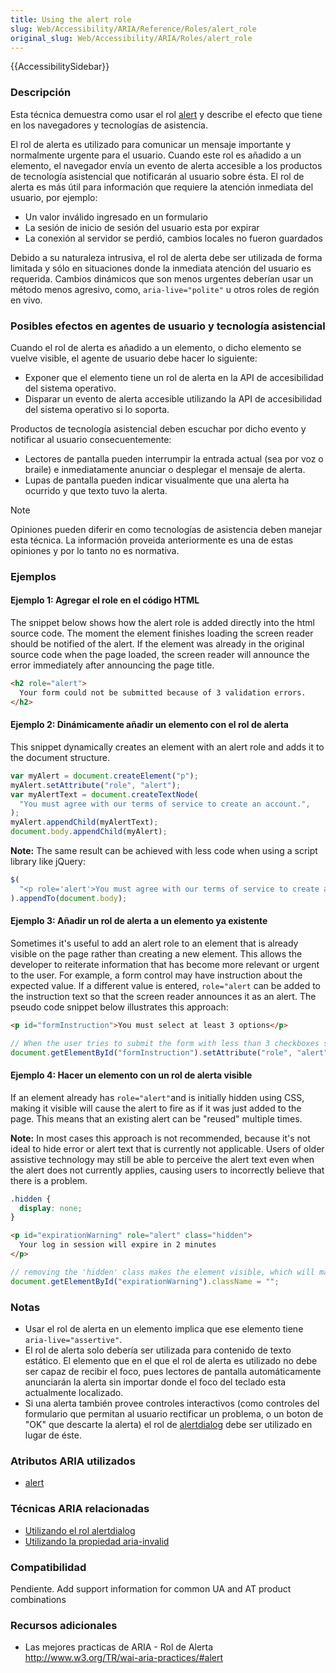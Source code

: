 ```yaml
---
title: Using the alert role
slug: Web/Accessibility/ARIA/Reference/Roles/alert_role
original_slug: Web/Accessibility/ARIA/Roles/alert_role
---
```


{{AccessibilitySidebar}}

### Descripción

Esta técnica demuestra como usar el rol [alert](https://www.w3.org/TR/wai-aria-1.1/#alert) y describe el efecto que tiene en los navegadores y tecnologías de asistencia.

El rol de alerta es utilizado para comunicar un mensaje importante y normalmente urgente para el usuario. Cuando este rol es añadido a un elemento, el navegador envía un evento de alerta accesible a los productos de tecnología asistencial que notificarán al usuario sobre ésta. El rol de alerta es más útil para información que requiere la atención inmediata del usuario, por ejemplo:

- Un valor inválido ingresado en un formulario
- La sesión de inicio de sesión del usuario esta por expirar
- La conexión al servidor se perdió, cambios locales no fueron guardados

Debido a su naturaleza intrusiva, el rol de alerta debe ser utilizada de forma limitada y sólo en situaciones donde la inmediata atención del usuario es requerida. Cambios dinámicos que son menos urgentes deberían usar un método menos agresivo, como, `aria-live="polite"` u otros roles de región en vivo.

### Posibles efectos en agentes de usuario y tecnología asistencial

Cuando el rol de alerta es añadido a un elemento, o dicho elemento se vuelve visible, el agente de usuario debe hacer lo siguiente:

- Exponer que el elemento tiene un rol de alerta en la API de accesibilidad del sistema operativo.
- Disparar un evento de alerta accesible utilizando la API de accesibilidad del sistema operativo si lo soporta.

Productos de tecnología asistencial deben escuchar por dicho evento y notificar al usuario consecuentemente:

- Lectores de pantalla pueden interrumpir la entrada actual (sea por voz o braile) e inmediatamente anunciar o desplegar el mensaje de alerta.
- Lupas de pantalla pueden indicar visualmente que una alerta ha ocurrido y que texto tuvo la alerta.

> [!NOTE]
> Opiniones pueden diferir en como tecnologías de asistencia deben manejar esta técnica. La información proveida anteriormente es una de estas opiniones y por lo tanto no es normativa.

### Ejemplos

#### Ejemplo 1: Agregar el role en el código HTML

The snippet below shows how the alert role is added directly into the html source code. The moment the element finishes loading the screen reader should be notified of the alert. If the element was already in the original source code when the page loaded, the screen reader will announce the error immediately after announcing the page title.

```html
<h2 role="alert">
  Your form could not be submitted because of 3 validation errors.
</h2>
```

#### Ejemplo 2: Dinámicamente añadir un elemento con el rol de alerta

This snippet dynamically creates an element with an alert role and adds it to the document structure.

```js
var myAlert = document.createElement("p");
myAlert.setAttribute("role", "alert");
var myAlertText = document.createTextNode(
  "You must agree with our terms of service to create an account.",
);
myAlert.appendChild(myAlertText);
document.body.appendChild(myAlert);
```

**Note:** The same result can be achieved with less code when using a script library like jQuery:

```js
$(
  "<p role='alert'>You must agree with our terms of service to create an account.</p>",
).appendTo(document.body);
```

#### Ejemplo 3: Añadir un rol de alerta a un elemento ya existente

Sometimes it's useful to add an alert role to an element that is already visible on the page rather than creating a new element. This allows the developer to reiterate information that has become more relevant or urgent to the user. For example, a form control may have instruction about the expected value. If a different value is entered, `role="alert` can be added to the instruction text so that the screen reader announces it as an alert. The pseudo code snippet below illustrates this approach:

```html
<p id="formInstruction">You must select at least 3 options</p>
```

```js
// When the user tries to submit the form with less than 3 checkboxes selected:
document.getElementById("formInstruction").setAttribute("role", "alert");
```

#### Ejemplo 4: Hacer un elemento con un rol de alerta visible

If an element already has `role="alert"`and is initially hidden using CSS, making it visible will cause the alert to fire as if it was just added to the page. This means that an existing alert can be "reused" multiple times.

**Note:** In most cases this approach is not recommended, because it's not ideal to hide error or alert text that is currently not applicable. Users of older assistive technology may still be able to perceive the alert text even when the alert does not currently applies, causing users to incorrectly believe that there is a problem.

```css
.hidden {
  display: none;
}
```

```html
<p id="expirationWarning" role="alert" class="hidden">
  Your log in session will expire in 2 minutes
</p>
```

```js
// removing the 'hidden' class makes the element visible, which will make the screen reader announce the alert:
document.getElementById("expirationWarning").className = "";
```

### Notas

- Usar el rol de alerta en un elemento implica que ese elemento tiene `aria-live="assertive"`.
- El rol de alerta solo debería ser utilizada para contenido de texto estático. El elemento que en el que el rol de alerta es utilizado no debe ser capaz de recibir el foco, pues lectores de pantalla automáticamente anunciarán la alerta sin importar donde el foco del teclado esta actualmente localizado.
- Si una alerta también provee controles interactivos (como controles del formulario que permitan al usuario rectificar un problema, o un boton de "OK" que descarte la alerta) el rol de [alertdialog](/en-US/Accessibility/ARIA/ARIA_Techniques/Using_the_alertdialog_role) debe ser utilizado en lugar de éste.

### Atributos ARIA utilizados

- [alert](https://www.w3.org/TR/wai-aria-1.1/#alert)

### Técnicas ARIA relacionadas

- [Utilizando el rol alertdialog](/en-US/Accessibility/ARIA/ARIA_Techniques/Using_the_alertdialog_role)
- [Utilizando la propiedad aria-invalid](/en-US/Accessibility/ARIA/ARIA_Techniques/Using_the_aria-invalid_property)

### Compatibilidad

Pendiente. Add support information for common UA and AT product combinations

### Recursos adicionales

- Las mejores practicas de ARIA - Rol de Alerta <http://www.w3.org/TR/wai-aria-practices/#alert>

